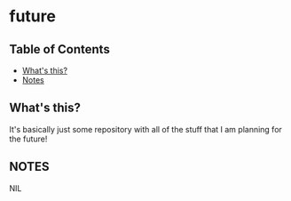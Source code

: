 # future
## Table of Contents
- [What's this?](#whats-this)
- [Notes](#notes)

## What's this?
It's basically just some repository with all of the stuff that I am planning for the future!

## NOTES
NIL 
